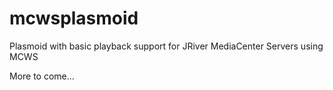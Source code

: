# mcwsplasmoid
Plasmoid with basic playback support for JRiver MediaCenter Servers using MCWS

More to come...
